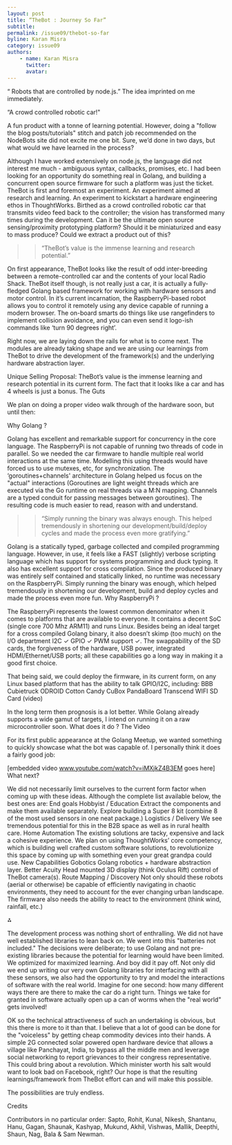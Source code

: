 ```yaml
---
layout: post
title: “TheBot : Journey So Far”
subtitle: 
permalink: /issue09/thebot-so-far
byline: Karan Misra
category: issue09
authors: 
    - name: Karan Misra
      twitter: 
      avatar: 
---
```


“ Robots that are controlled by node.js.” The idea imprinted on me immediately. 

“A crowd controlled robotic car!" 

A fun product with a tonne of learning potential. However, doing a "follow the blog posts/tutorials" stitch and patch job recommended on the NodeBots site did not excite me one bit. Sure, we’d done in two days, but what would we have learned in the process? 

Although I have worked extensively on node.js, the language did not interest me much - ambiguous syntax, callbacks, promises, etc. I had been looking for an opportunity do something real in Golang, and building a concurrent open source firmware for such a platform was just the ticket.
TheBot is first and foremost an experiment. An experiment aimed at research and learning. An experiment to kickstart a hardware engineering ethos in ThoughtWorks. Birthed as a crowd controlled robotic car that transmits video feed back to the controller; the vision has transformed many times during the development. Can it be the ultimate open source sensing/proximity prototyping platform? Should it be miniaturized and easy to mass produce? Could we extract a product out of this?

>> “TheBot’s value is the immense learning and research potential.”

On first appearance, TheBot looks like the result of odd inter-breeding between a remote-controlled car and the contents of your local Radio Shack. TheBot itself though, is not really just a car, it is actually a fully-fledged Golang based framework for working with hardware sensors and motor control. In it’s current incarnation, the RaspberryPi-based robot allows you to control it remotely using any device capable of running a modern browser. The on-board smarts do things like use rangefinders to implement collision avoidance, and you can even send it logo-ish commands like ‘turn 90 degrees right’.

Right now, we are laying down the rails for what is to come next. The modules are already taking shape and we are using our learnings from TheBot to drive the development of the framework(s) and the underlying hardware abstraction layer. 

Unique Selling Proposal: TheBot’s value is the immense learning and research potential in its current form. The fact that it looks like a car and has 4 wheels is just a bonus.
The Guts

We plan on doing a proper video walk through of the hardware soon, but until then:

Why Golang ?

Golang has excellent and remarkable support for concurrency in the core language. The RaspberryPi is not capable of running two threads of code in parallel. So we needed the car firmware to handle multiple real world interactions at the same time. Modelling this using threads would have forced us to use mutexes, etc, for synchronization. The ‘goroutines+channels' architecture in Golang helped us focus on the "actual" interactions (Goroutines are light weight threads which are executed via the Go runtime on real threads via a M:N mapping. Channels are a typed conduit for passing messages between goroutines). The resulting code is much easier to read, reason with and understand.

>> “Simply running the binary was always enough. This helped tremendously in shortening our development/build/deploy cycles and made the process even more gratifying.”

Golang is a statically typed, garbage collected and compiled programming language. However, in use, it feels like a FAST (slightly) verbose scripting language which has support for systems programming  and duck typing. It also has excellent support for cross compilation. Since the produced binary was entirely self contained and statically linked, no runtime was necessary on the RaspberryPi. Simply running the binary was enough, which helped tremendously in shortening our development, build and deploy cycles and made the process even more fun.
Why RaspberryPi ?

The RaspberryPi represents the lowest common denominator when it comes to platforms that are available to everyone. It contains a decent SoC (single core 700 Mhz ARM11) and runs Linux. Besides being an ideal target for a cross compiled Golang binary, it also doesn’t skimp (too much) on the I/O department I2C ✓ GPIO ✓ PWM support ✓. The swappability of the SD cards, the forgiveness of the hardware, USB power, integrated HDMI/Ethernet/USB ports; all these capabilities go a long way in making it a good first choice.

That being said, we could deploy the firmware, in its current form, on any Linux based platform that has the ability to talk GPIO/I2C, including:
BBB
Cubietruck
ODROID
Cotton Candy
CuBox
PandaBoard
Transcend WIFI SD Card (video)

In the long term then prognosis is a lot better. While Golang already supports a wide gamut of targets, I intend on running it on a raw microcontroller soon.
What does it do ? The Video

For its first public appearance at the Golang Meetup,  we wanted something to quickly showcase what the bot was capable of. I personally think it does a fairly good job:

[embedded video www.youtube.com/watch?v=iMXjkZ4B3EM goes here]
What next?

We did not necessarily limit ourselves to the current form factor when coming up with these ideas. Although the complete list available below, the best ones are:
End goals
Hobbyist / Education
Extract the components and make them available separately. Explore building a Super 8 kit (combine 8 of the most used sensors in one neat package.)
Logistics / Delivery
We see tremendous potential for this in the B2B space as well as in rural health care.
Home Automation
The existing solutions are tacky, expensive and lack a cohesive experience. We plan on using ThoughtWorks’ core competency, which is building well crafted custom software solutions, to revolutionize this space by coming up with something even your great grandpa could use.
New Capabilities
Gobotics
Golang robotics + hardware abstraction layer.
Better Acuity
Head mounted 3D display (think Oculus Rift) control of TheBot camera(s).
Route Mapping / Discovery
Not only should these robots (aerial or otherwise) be capable of efficiently navigating in chaotic environments, they need to account for the ever changing urban landscape. The firmware also needs the ability to react to the environment (think wind, rainfall, etc.)

⁂

The development process was nothing short of enthralling. We did not have well established libraries to lean back on. We went into this "batteries not included." The decisions were deliberate; to use Golang and not pre-existing libraries because the potential for learning would have been limited. We optimized for maximized learning. And boy did it pay off. Not only did we end up writing our very own Golang libraries for interfacing with all these sensors, we also had the opportunity to try and model the interactions of software with the real world. Imagine for one second: how many different ways there are there to make the car do a right turn. Things we take for granted in software actually open up a can of worms when the "real world" gets involved!

OK so the technical attractiveness of such an undertaking is obvious, but this there is more to it than that. I believe that a lot of good can be done for the "voiceless" by getting cheap commodity devices into their hands. A simple 2G connected solar powered open hardware device that allows a village like Panchayat, India, to bypass all the middle men and leverage social networking to report grievances to their congress representative. This could bring about a revolution. Which minister worth his salt would want to look bad on Facebook, right? Our hope is that the resulting learnings/framework from TheBot effort can and will make this possible. 

The possibilities are truly endless.

Credits

Contributors in no particular order: Sapto, Rohit, Kunal, Nikesh, Shantanu, Hanu, Gagan, Shaunak, Kashyap, Mukund, Akhil, Vishwas, Mallik, Deepthi, Shaun, Nag, Bala & Sam Newman.


